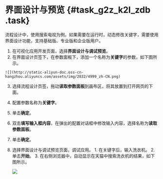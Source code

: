 # 界面设计与预览 {#task_g2z_k2l_zdb .task}

流程设计中，使用搜索电视为例，如果需要在运行时，动态修改关键字，需要使用界面设计功能，支持基础版、专业版和企业版用户。

1.   在可视化应用开发页面，选择**界面设计与调试预览**。 
2.   在界面设计页签下，在参数面板下，添加一个名称为**关键字**的参数，如下图所示。 

    ![](http://static-aliyun-doc.oss-cn-hangzhou.aliyuncs.com/assets/img/2832/4999_zh-CN.png)

3.   选择流程设计页签，拖动**读取参数面板**到画布区，将其放置到打开网页的下面。 
4.   配置参数名称为**关键字**。 
5.   单击**确定**。 
6.   双击**填写输入框内容**，在弹出的配置对话框中修改输入内容，选择名称为**读取参数面板**。 
7.   单击**确定**。 
8.   选择界面设计与调试预览页面，调试应用。 
    1.   在关键字后，输入洗衣机。 
    2.   单击**开始**。 
    3.   在右侧浏览器中，自动显示在天猫中搜索洗衣机的结果，如下图所示。 

        ![](http://static-aliyun-doc.oss-cn-hangzhou.aliyuncs.com/assets/img/2832/5012_zh-CN.png)


